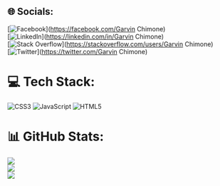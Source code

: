
## 🌐 Socials:
[![Facebook](https://img.shields.io/badge/Facebook-%231877F2.svg?logo=Facebook&logoColor=white)](https://facebook.com/Garvin Chimone) <br>
[![LinkedIn](https://img.shields.io/badge/LinkedIn-%230077B5.svg?logo=linkedin&logoColor=white)](https://linkedin.com/in/Garvin Chimone) <br>
[![Stack Overflow](https://img.shields.io/badge/-Stackoverflow-FE7A16?logo=stack-overflow&logoColor=white)](https://stackoverflow.com/users/Garvin Chimone) <br>
[![Twitter](https://img.shields.io/badge/Twitter-%231DA1F2.svg?logo=Twitter&logoColor=white)](https://twitter.com/Garvin Chimone) <br>

# 💻 Tech Stack:
![CSS3](https://img.shields.io/badge/css3-%231572B6.svg?style=for-the-badge&logo=css3&logoColor=white) ![JavaScript](https://img.shields.io/badge/javascript-%23323330.svg?style=for-the-badge&logo=javascript&logoColor=%23F7DF1E) ![HTML5](https://img.shields.io/badge/html5-%23E34F26.svg?style=for-the-badge&logo=html5&logoColor=white)
# 📊 GitHub Stats:
![](https://github-readme-stats.vercel.app/api?username=Chimoneg27&theme=tokyonight&hide_border=false&include_all_commits=true&count_private=false)<br/>
![](https://github-readme-streak-stats.herokuapp.com/?user=Chimoneg27&theme=tokyonight&hide_border=false)<br/>
![](https://github-readme-stats.vercel.app/api/top-langs/?username=Chimoneg27&theme=tokyonight&hide_border=false&include_all_commits=true&count_private=false&layout=compact)

<!-- Proudly created with GPRM ( https://gprm.itsvg.in ) -->
